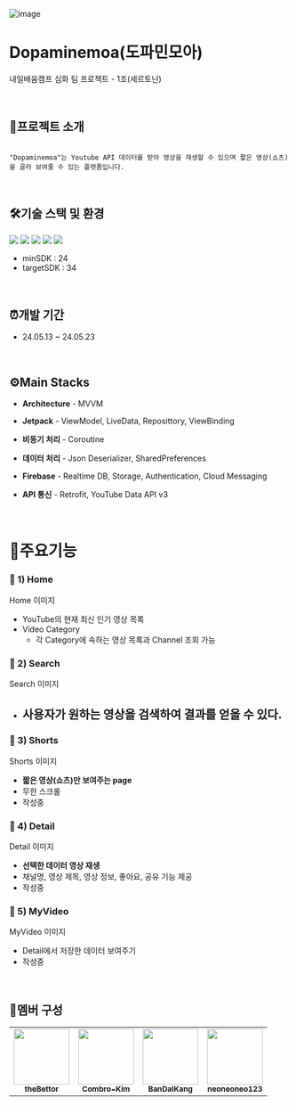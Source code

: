 ![image](https://github.com/Combro-Kim/gitPractice/assets/84631435/a6607c6f-1b78-410d-b1e3-13ef5608aae9)

# Dopaminemoa(도파민모아)
내일배움캠프 심화 팀 프로젝트 - 1조(세르토닌)

</br>

## 📱프로젝트 소개

```

"Dopaminemoa"는 Youtube API 데이터를 받아 영상을 재생할 수 있으며 짧은 영상(쇼츠)을 골라 보여줄 수 있는 플랫폼입니다.

```

</br>

## 🛠️기술 스택 및 환경
<img src="https://img.shields.io/badge/Android-3DDC84?style=flat-square&logo=Android&logoColor=white"/> <img src="https://img.shields.io/badge/AndroidStudio-3DDC84?style=flat-square&logo=AndroidStudio&logoColor=white"/> <img src="https://img.shields.io/badge/Kotlin-7F52FF?style=flat-square&logo=Kotlin&logoColor=white"/> <img src="https://img.shields.io/badge/git-F05032?style=flat-square&logo=git&logoColor=white"> <img src="https://img.shields.io/badge/github-181717?style=flat-square&logo=github&logoColor=white">
* minSDK : 24
* targetSDK : 34

</br>

## ⏰개발 기간
* 24.05.13 ~ 24.05.23

</br>

## ⚙️Main Stacks

* **Architecture** - MVVM

* **Jetpack** - ViewModel, LiveData, Reposittory, ViewBinding

* **비동기 처리** - Coroutine

* **데이터 처리** - Json Deserializer, SharedPreferences

* **Firebase** - Realtime DB, Storage, Authentication, Cloud Messaging

* **API 통신** - Retrofit, YouTube Data API v3

</br>

# 📌주요기능

### **📍 1) Home**

Home 이미지

- YouTube의 현재 최신 인기 영상 목록
- Video Category
  - 각 Category에 속하는 영상 목록과 Channel 조회 가능


### **📍 2) Search**

Search 이미지

- 사용자가 원하는 영상을 검색하여 결과를 얻을 수 있다.
  - 


### **📍 3) Shorts**

Shorts 이미지


- **짧은 영상(쇼츠)만 보여주는 page**
- 무한 스크롤
- 작성중


### **📍 4) Detail**

Detail 이미지


- **선택한 데이터 영상 재생**
- 채널명, 영상 제목, 영상 정보, 좋아요, 공유 기능 제공
-  작성중


### **📍 5) MyVideo**

MyVideo 이미지


- Detail에서 저장한 데이터 보여주기
- 작성중

</br>


## 👥멤버 구성

<table>
  <tbody>
    <tr>
      <td align="center"><a href="https://github.com/theBettor"><img src="https://avatars.githubusercontent.com/u/89888486?v=4" width="100px;"><br /><sub><b>theBettor</b></sub></a><br /></a></td>
      <td align="center"><a href="https://github.com/Combro-Kim"><img src="https://avatars.githubusercontent.com/u/84631435?s=400&v=4" width="100px;"><br /><sub><b>Combro-Kim</b></sub></a><br /></a></td>
      <td align="center"><a href="https://github.com/BanDalKang"><img src="https://avatars.githubusercontent.com/u/77070839?v=4" width="100px;"><br /><sub><b>BanDalKang</b></sub></a><br /></a></td>
      <td align="center"><a href="https://github.com/neoneoneo123"><img src="https://avatars.githubusercontent.com/u/128209823?v=4" width="100px;"><br /><sub><b>neoneoneo123</b></sub></a><br /></a></td>
     <tr/>
  </tbody>
</table>
